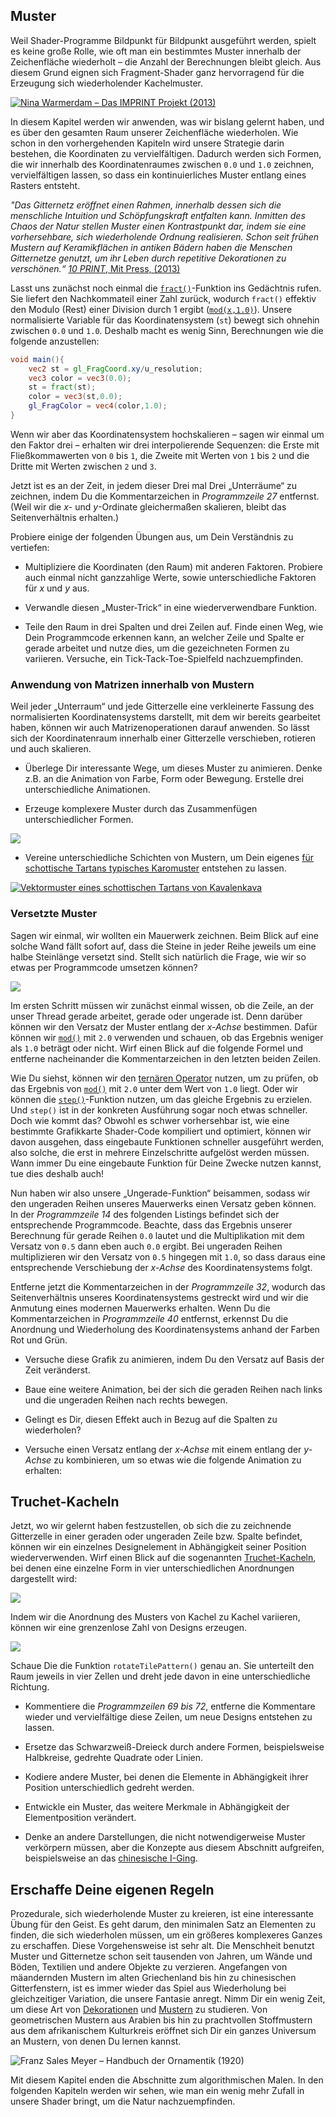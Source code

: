 ## Muster

Weil Shader-Programme Bildpunkt für Bildpunkt ausgeführt werden, spielt es keine große Rolle, wie oft man ein bestimmtes Muster innerhalb der Zeichenfläche wiederholt – die Anzahl der Berechnungen bleibt gleich. Aus diesem Grund eignen sich Fragment-Shader ganz hervorragend für die Erzeugung sich wiederholender Kachelmuster. 

[ ![Nina Warmerdam – Das IMPRINT Projekt (2013)](warmerdam.jpg) ](../edit.php#09/dots5.frag)

In diesem Kapitel werden wir anwenden, was wir bislang gelernt haben, und es über den gesamten Raum unserer Zeichenfläche wiederholen. Wie schon in den vorhergehenden Kapiteln wird unsere Strategie darin bestehen, die Koordinaten zu vervielfältigen. Dadurch werden sich Formen, die wir innerhalb des Koordinatenraumes zwischen ```0.0``` und ```1.0``` zeichnen, vervielfältigen lassen, so dass ein kontinuierliches Muster entlang eines Rasters entsteht.

*"Das Gitternetz eröffnet einen Rahmen, innerhalb dessen sich die menschliche Intuition und Schöpfungskraft entfalten kann. Inmitten des Chaos der Natur stellen Muster einen Kontrastpunkt dar, indem sie eine vorhersehbare, sich wiederholende Ordnung realisieren. Schon seit frühen Mustern auf Keramikflächen in antiken Bädern haben die Menschen Gitternetze genutzt, um ihr Leben durch repetitive Dekorationen zu verschönen.“* [*10 PRINT*, Mit Press, (2013)](http://10print.org/)

Lasst uns zunächst noch einmal die [```fract()```](../glossary/?search=fract)-Funktion ins Gedächtnis rufen. Sie liefert den Nachkommateil einer Zahl zurück, wodurch ```fract()``` effektiv den Modulo (Rest) einer Division durch 1 ergibt ([```mod(x,1.0)```](../glossary/?search=mod)). Unsere normalisierte Variable für das Koordinatensystem (```st```) bewegt sich ohnehin zwischen ```0.0``` und ```1.0```. Deshalb macht es wenig Sinn, Berechnungen wie die folgende anzustellen:

```glsl
void main(){
	vec2 st = gl_FragCoord.xy/u_resolution;
	vec3 color = vec3(0.0);
    st = fract(st);
	color = vec3(st,0.0);
	gl_FragColor = vec4(color,1.0);
}
```

Wenn wir aber das Koordinatensystem hochskalieren – sagen wir einmal um den Faktor drei – erhalten wir drei interpolierende Sequenzen: die Erste mit Fließkommawerten von ```0``` bis ```1```, die Zweite mit Werten von ```1``` bis ```2``` und die Dritte mit Werten zwischen ```2``` und ```3```.

<div class="codeAndCanvas" data="grid-making.frag"></div>

Jetzt ist es an der Zeit, in jedem dieser Drei mal Drei „Unterräume“ zu zeichnen, indem Du die Kommentarzeichen in *Programmzeile 27* entfernst. (Weil wir die *x*- und *y*-Ordinate gleichermaßen skalieren, bleibt das Seitenverhältnis erhalten.)

Probiere einige der folgenden Übungen aus, um Dein Verständnis zu vertiefen:

* Multipliziere die Koordinaten (den Raum) mit anderen Faktoren. Probiere auch einmal nicht ganzzahlige Werte, sowie unterschiedliche Faktoren für *x* und *y* aus.

* Verwandle diesen „Muster-Trick“ in eine wiederverwendbare Funktion.

* Teile den Raum in drei Spalten und drei Zeilen auf. Finde einen Weg, wie Dein Programmcode erkennen kann, an welcher Zeile und Spalte er gerade arbeitet und nutze dies, um die gezeichneten Formen zu variieren. Versuche, ein Tick-Tack-Toe-Spielfeld nachzuempfinden.

### Anwendung von Matrizen innerhalb von Mustern

Weil jeder „Unterraum“ und jede Gitterzelle eine verkleinerte Fassung des normalisierten Koordinatensystems darstellt, mit dem wir bereits gearbeitet haben, können wir auch Matrizenoperationen darauf anwenden. So lässt sich der Koordinatenraum innerhalb einer Gitterzelle verschieben, rotieren und auch skalieren.

<div class="codeAndCanvas" data="checks.frag"></div>

* Überlege Dir interessante Wege, um dieses Muster zu animieren. Denke z.B. an die Animation von Farbe, Form oder Bewegung. Erstelle drei unterschiedliche Animationen.

* Erzeuge komplexere Muster durch das Zusammenfügen unterschiedlicher Formen.

[![](diamondtiles-long.png)](../edit.php#09/diamondtiles.frag)

* Vereine unterschiedliche Schichten von Mustern, um Dein eigenes [für schottische Tartans typisches Karomuster](http://de.wikipedia.org/wiki/Tartan_(Muster)) entstehen zu lassen.

[ ![Vektormuster eines schottischen Tartans von Kavalenkava](tartan.jpg) ](http://graphicriver.net/item/vector-pattern-scottish-tartan/6590076)

### Versetzte Muster

Sagen wir einmal, wir wollten ein Mauerwerk zeichnen. Beim Blick auf eine solche Wand fällt sofort auf, dass die Steine in jeder Reihe jeweils um eine halbe Steinlänge versetzt sind. Stellt sich natürlich die Frage, wie wir so etwas per Programmcode umsetzen können?

![](brick.jpg)

Im ersten Schritt müssen wir zunächst einmal wissen, ob die Zeile, an der unser Thread gerade arbeitet, gerade oder ungerade ist. Denn darüber können wir den Versatz der Muster entlang der *x-Achse* bestimmen. Dafür können wir [```mod()```](../glossary/?search=mod) mit ```2.0``` verwenden und schauen, ob das Ergebnis weniger als ```1.0``` beträgt oder nicht. Wirf einen Blick auf die folgende Formel und entferne nacheinander die Kommentarzeichen in den letzten beiden Zeilen.

<div class="simpleFunction" data="y = mod(x,2.0);
// y = mod(x,2.0) < 1.0 ? 0. : 1. ;
// y = step(1.0,mod(x,2.0));"></div>

Wie Du siehst, können wir den [ternären Operator](http://de.wikipedia.org/wiki/Bedingte_Anweisung_und_Verzweigung#Auswahloperator) nutzen, um zu prüfen, ob das Ergebnis von [```mod()```](../glossary/?search=mod) mit ```2.0``` unter dem Wert von ```1.0``` liegt. Oder wir können die [```step()```](../glossary/?search=step)-Funktion nutzen, um das gleiche Ergebnis zu erzielen. Und ```step()``` ist in der konkreten Ausführung sogar noch etwas schneller. Doch wie kommt das? Obwohl es schwer vorhersehbar ist, wie eine bestimmte Grafikkarte Shader-Code kompiliert und optimiert, können wir davon ausgehen, dass eingebaute Funktionen schneller ausgeführt werden, also solche, die erst in mehrere Einzelschritte aufgelöst werden müssen. Wann immer Du eine eingebaute Funktion für Deine Zwecke nutzen kannst, tue dies deshalb auch!

Nun haben wir also unsere „Ungerade-Funktion“ beisammen, sodass wir den ungeraden Reihen unseres Mauerwerks einen Versatz geben können. In der *Programmzeile 14* des folgenden Listings befindet sich der entsprechende Programmcode. Beachte, dass das Ergebnis unserer Berechnung für gerade Reihen ```0.0``` lautet und die Multiplikation mit dem Versatz von ```0.5``` dann eben auch ```0.0``` ergibt. Bei ungeraden Reihen multiplizieren wir den Versatz von ```0.5``` hingegen mit ```1.0```, so dass daraus eine entsprechende Verschiebung der *x-Achse* des Koordinatensystems folgt.

Entferne jetzt die Kommentarzeichen in der *Programmzeile 32*, wodurch das Seitenverhältnis unseres Koordinatensystems gestreckt wird und wir die Anmutung eines modernen Mauerwerks erhalten. Wenn Du die Kommentarzeichen in *Programmzeile 40* entfernst, erkennst Du die Anordnung und Wiederholung des Koordinatensystems anhand der Farben Rot und Grün.

<div class="codeAndCanvas" data="bricks.frag"></div>

* Versuche diese Grafik zu animieren, indem Du den Versatz auf Basis der Zeit veränderst.

* Baue eine weitere Animation, bei der sich die geraden Reihen nach links und die ungeraden Reihen nach rechts bewegen.

* Gelingt es Dir, diesen Effekt auch in Bezug auf die Spalten zu wiederholen?

* Versuche einen Versatz entlang der *x-Achse* mit einem entlang der *y-Achse* zu kombinieren, um so etwas wie die folgende Animation zu erhalten:

<a href="../edit.php#09/marching_dots.frag"><canvas id="custom" class="canvas" data-fragment-url="marching_dots.frag"  width="520px" height="200px"></canvas></a>

## Truchet-Kacheln

Jetzt, wo wir gelernt haben festzustellen, ob sich die zu zeichnende Gitterzelle in einer geraden oder ungeraden Zeile bzw. Spalte befindet, können wir ein einzelnes Designelement in Abhängigkeit seiner Position wiederverwenden. Wirf einen Blick auf die sogenannten [Truchet-Kacheln](http://en.wikipedia.org/wiki/Truchet_tiles), bei denen eine einzelne Form in vier unterschiedlichen Anordnungen dargestellt wird:

![](truchet-00.png)

Indem wir die Anordnung des Musters von Kachel zu Kachel variieren, können wir eine grenzenlose Zahl von Designs erzeugen. 

![](truchet-01.png)

Schaue Die die Funktion ```rotateTilePattern()``` genau an. Sie unterteilt den Raum jeweils in vier Zellen und dreht jede davon in eine unterschiedliche Richtung.

<div class="codeAndCanvas" data="truchet.frag"></div>

* Kommentiere die *Programmzeilen 69 bis 72*, entferne die Kommentare wieder und vervielfältige diese Zeilen, um neue Designs entstehen zu lassen.

* Ersetze das Schwarzweiß-Dreieck durch andere Formen, beispielsweise Halbkreise, gedrehte Quadrate oder Linien.

* Kodiere andere Muster, bei denen die Elemente in Abhängigkeit ihrer Position unterschiedlich gedreht werden.

* Entwickle ein Muster, das weitere Merkmale in Abhängigkeit der Elementposition verändert.

* Denke an andere Darstellungen, die nicht notwendigerweise Muster verkörpern müssen, aber die Konzepte aus diesem Abschnitt aufgreifen, beispielsweise an das [chinesische I-Ging](http://de.wikipedia.org/wiki/I_Ging).

<a href="../edit.php#09/iching-01.frag"><canvas id="custom" class="canvas" data-fragment-url="iching-01.frag"  width="520px" height="200px"></canvas></a>

## Erschaffe Deine eigenen Regeln

Prozedurale, sich wiederholende Muster zu kreieren, ist eine interessante Übung für den Geist. Es geht darum, den minimalen Satz an Elementen zu finden, die sich wiederholen müssen, um ein größeres komplexeres Ganzes zu erschaffen. Diese Vorgehensweise ist sehr alt. Die Menschheit benutzt Muster und Gitternetze schon seit tausenden von Jahren, um Wände und Böden, Textilien und andere Objekte zu verzieren. Angefangen von mäandernden Mustern im alten Griechenland bis hin zu chinesischen Gitterfenstern, ist es immer wieder das Spiel aus Wiederholung bei gleichzeitiger Variation, die unsere Fantasie anregt. Nimm Dir ein wenig Zeit, um diese Art von [Dekorationen](https://archive.org/stream/traditionalmetho00chririch#page/130/mode/2up) und [Mustern](https://www.pinterest.com/patriciogonzv/paterns/) zu studieren. Von geometrischen Mustern aus Arabien bis hin zu prachtvollen Stoffmustern aus dem afrikanischem Kulturkreis eröffnet sich Dir ein ganzes Universum an Mustern, von denen Du lernen kannst. 

![Franz Sales Meyer – Handbuch der Ornamentik (1920)](geometricpatters.png)

Mit diesem Kapitel enden die Abschnitte zum algorithmischen Malen. In den folgenden Kapiteln werden wir sehen, wie man ein wenig mehr Zufall in unsere Shader bringt, um die Natur nachzuempfinden.

